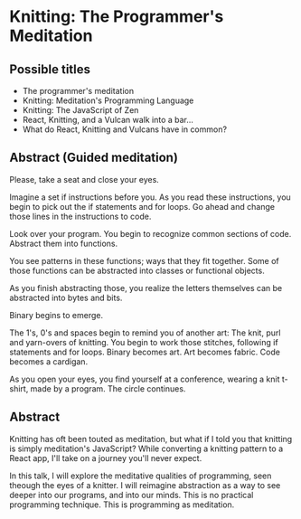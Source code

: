 # Knitting: The Programmer's Meditation

## Possible titles
- The programmer's meditation
- Knitting: Meditation's Programming Language
- Knitting: The JavaScript of Zen
- React, Knitting, and a Vulcan walk into a bar...
- What do React, Knitting and Vulcans have in common?

## Abstract (Guided meditation)
Please, take a seat and close your eyes.

Imagine a set if instructions before you. As you read these instructions, you begin to pick out the if statements and for loops. Go ahead and change those lines in the instructions to code. 

Look over your program. You begin to recognize common sections of code. Abstract them into functions.

You see patterns in these functions; ways that they fit together. Some of those functions can be abstracted into classes or functional objects.

As you finish abstracting those, you realize the letters themselves can be abstracted into bytes and bits.

Binary begins to emerge.

The 1's, 0's and spaces begin to remind you of another art: The knit, purl and yarn-overs of knitting.
You begin to work those stitches, following if statements and for loops. Binary becomes art. Art becomes fabric. Code becomes a cardigan.

As you open your eyes, you find yourself at a conference, wearing a knit t-shirt, made by a program. 
The circle continues.

## Abstract

Knitting has oft been touted as meditation, but what if I told you that knitting is simply meditation's JavaScript? While converting a knitting pattern to a React app, I'll take on a journey you'll never expect.

In this talk, I will explore the meditative qualities of programming, seen theough the eyes of a knitter. I will reimagine abstraction as a way to see deeper into our programs, and into our minds. This is no practical programming technique. This is programming as meditation.
